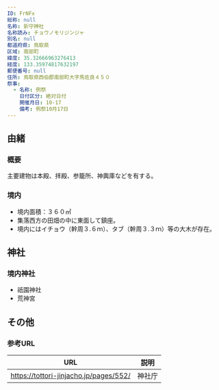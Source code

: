 ```yaml
---
ID: FrNFx
総称: null
名称: 釿守神社
名称読み: チョウノモリジンジャ
別名: null
都道府県: 鳥取県
区域: 南部町
緯度: 35.32666963276413
経度: 133.35974817632197
郵便番号: null
住所: 鳥取県西伯郡南部町大字馬佐良４５０
祭事:
  - 名称: 例祭
    日付区分: 絶対日付
    開催月日: 10-17
    備考: 例祭10月17日
---
```


## 由緒

### 概要

主要建物は本殿、拝殿、参籠所、神輿庫などを有する。

### 境内

- 境内面積：３６０㎡
- 集落西方の田畑の中に東面して鎮座。
- 境内にはイチョウ（幹周３.６ｍ）、タブ（幹周３.３ｍ）等の大木が存在。

## 神社

### 境内神社

- 祇園神社
- 荒神宮

## その他

### 参考URL

| URL                                    | 説明   |
| -------------------------------------- | ------ |
| https://tottori-jinjacho.jp/pages/552/ | 神社庁 |
